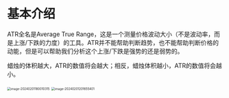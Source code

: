 # 基本介绍

ATR全名是Average True Range，这是一个测量价格波动大小（不是波动率，而是上涨/下跌的力度）的工具。ATR并不能帮助判断趋势，也不能帮助判断价格的动能，但是可以帮助我们分析这个上涨/下跌是强势的还是弱势的。

蜡烛的体积越大，ATR的数值将会越大；相反，蜡烛体积越小，ATR的数值将会越小。

<img src="/Users/zhangxuan/Library/Application Support/typora-user-images/image-20240201180010315.png" alt="image-20240201180010315" style="zoom:50%;" />

<img src="/Users/zhangxuan/Library/Application Support/typora-user-images/image-20240201201655401.png" alt="image-20240201201655401" style="zoom:50%;" />

